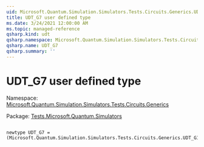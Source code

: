 ```yaml
---
uid: Microsoft.Quantum.Simulation.Simulators.Tests.Circuits.Generics.UDT_G7
title: UDT_G7 user defined type
ms.date: 3/24/2021 12:00:00 AM
ms.topic: managed-reference
qsharp.kind: udt
qsharp.namespace: Microsoft.Quantum.Simulation.Simulators.Tests.Circuits.Generics
qsharp.name: UDT_G7
qsharp.summary: ''
---
```


# UDT_G7 user defined type

Namespace: [Microsoft.Quantum.Simulation.Simulators.Tests.Circuits.Generics](xref:Microsoft.Quantum.Simulation.Simulators.Tests.Circuits.Generics)

Package: [Tests.Microsoft.Quantum.Simulators](https://nuget.org/packages/Tests.Microsoft.Quantum.Simulators)




```qsharp

newtype UDT_G7 = (Microsoft.Quantum.Simulation.Simulators.Tests.Circuits.Generics.UDT_G1);
```

